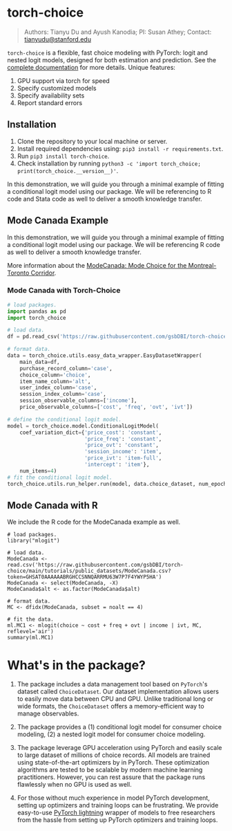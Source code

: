 # torch-choice

> Authors: Tianyu Du and Ayush Kanodia; PI: Susan Athey; Contact: tianyudu@stanford.edu

`torch-choice` is a flexible, fast choice modeling with PyTorch: logit and nested logit models, designed for both estimation and prediction. See the [complete documentation](https://gsbdbi.github.io/torch-choice/) for more details.
Unique features:
1. GPU support via torch for speed
2. Specify customized models
3. Specify availability sets
4. Report standard errors

## Installation
1. Clone the repository to your local machine or server.
2. Install required dependencies using: `pip3 install -r requirements.txt`.
3. Run `pip3 install torch-choice`.
4. Check installation by running `python3 -c 'import torch_choice; print(torch_choice.__version__)'`.

In this demonstration, we will guide you through a minimal example of fitting a conditional logit model using our package. We will be referencing to R code and Stata code as well to deliver a smooth knowledge transfer.

## Mode Canada Example
In this demonstration, we will guide you through a minimal example of fitting a conditional logit model using our package. We will be referencing R code as well to deliver a smooth knowledge transfer.

More information about the [ModeCanada: Mode Choice for the Montreal-Toronto Corridor](https://www.rdocumentation.org/packages/mlogit/versions/1.1-1/topics/ModeCanada).

###  Mode Canada with Torch-Choice


```python
# load packages.
import pandas as pd
import torch_choice

# load data.
df = pd.read_csv('https://raw.githubusercontent.com/gsbDBI/torch-choice/main/tutorials/public_datasets/ModeCanada.csv?token=GHSAT0AAAAAABRGHCCSNNQARRMU63W7P7F4YWYP5HA').query('noalt == 4').reset_index(drop=True)

# format data.
data = torch_choice.utils.easy_data_wrapper.EasyDatasetWrapper(
    main_data=df,
    purchase_record_column='case',
    choice_column='choice',
    item_name_column='alt',
    user_index_column='case',
    session_index_column='case',
    session_observable_columns=['income'],
    price_observable_columns=['cost', 'freq', 'ovt', 'ivt'])

# define the conditional logit model.
model = torch_choice.model.ConditionalLogitModel(
    coef_variation_dict={'price_cost': 'constant',
                         'price_freq': 'constant',
                         'price_ovt': 'constant',
                         'session_income': 'item',
                         'price_ivt': 'item-full',
                         'intercept': 'item'},
    num_items=4)
# fit the conditional logit model.
torch_choice.utils.run_helper.run(model, data.choice_dataset, num_epochs=5000, learning_rate=0.01, batch_size=-1)
```

## Mode Canada with R

We include the R code for the ModeCanada example as well.
```{r}
# load packages.
library("mlogit")

# load data.
ModeCanada <- read.csv('https://raw.githubusercontent.com/gsbDBI/torch-choice/main/tutorials/public_datasets/ModeCanada.csv?token=GHSAT0AAAAAABRGHCCSNNQARRMU63W7P7F4YWYP5HA')
ModeCanada <- select(ModeCanada, -X)
ModeCanada$alt <- as.factor(ModeCanada$alt)

# format data.
MC <- dfidx(ModeCanada, subset = noalt == 4)

# fit the data.
ml.MC1 <- mlogit(choice ~ cost + freq + ovt | income | ivt, MC, reflevel='air')
summary(ml.MC1)
```

# What's in the package?
1. The package includes a data management tool based on `PyTorch`'s dataset called `ChoiceDataset`. Our dataset implementation allows users to easily move data between CPU and GPU. Unlike traditional long or wide formats, the `ChoiceDataset` offers a memory-efficient way to manage observables.

2. The package provides a (1) conditional logit model for consumer choice modeling, (2) a nested logit model for consumer choice modeling.

3. The package leverage GPU acceleration using PyTorch and easily scale to large dataset of millions of choice records. All models are trained using state-of-the-art optimizers by in PyTorch. These optimization algorithms are tested to be scalable by modern machine learning practitioners. However, you can rest assure that the package runs flawlessly when no GPU is used as well.

4. For those without much experience in model PyTorch development, setting up optimizers and training loops can be frustrating. We provide easy-to-use [PyTorch lightning](https://www.pytorchlightning.ai) wrapper of models to free researchers from the hassle from setting up PyTorch optimizers and training loops.

